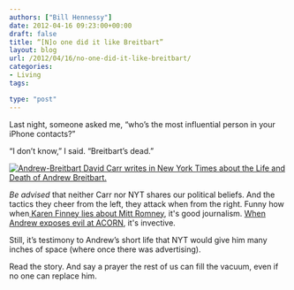 ```yaml
---
authors: ["Bill Hennessy"]
date: 2012-04-16 09:23:00+00:00
draft: false
title: “[N]o one did it like Breitbart”
layout: blog
url: /2012/04/16/no-one-did-it-like-breitbart/
categories:
- Living
tags:

type: "post"
---
```


Last night, someone asked me, “who’s the most influential person in your iPhone contacts?”

“I don’t know,” I said. “Breitbart’s dead.”

[![Andrew-Breitbart](https://ludicrite.files.wordpress.com/2012/04/andrew-breitbart_thumb.jpg)
](https://ludicrite.files.wordpress.com/2012/04/andrew-breitbart.jpg)[David Carr writes in New York Times about the Life and Death of Andrew Breitbart.](https://www.nytimes.com/2012/04/15/fashion/the-life-and-death-of-andrew-breitbart.html?_r=1&pagewanted=all)

_Be advised_ that neither Carr nor NYT shares our political beliefs. And the tactics they cheer from the left, they attack when from the right. Funny how when[ Karen Finney lies about Mitt Romney](https://newsbusters.org/blogs/noel-sheppard/2012/04/13/msnbc-political-analyst-romney-wants-go-back-time-when-women-and-blac), it's good journalism. [When Andrew exposes evil at ACORN](https://www.frugal-cafe.com/public_html/frugal-blog/frugal-cafe-blogzone/2009/09/10/acorn-child-prostitution-story-hits-national-fox-news-breitbarts-new-political-site-big-government-creating-big-waves-video/), it's invective.

Still, it’s testimony to Andrew’s short life that NYT would give him many inches of space (where once there was advertising).

Read the story. And say a prayer the rest of us can fill the vacuum, even if no one can replace him.
